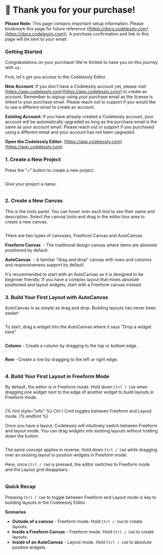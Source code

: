 # 🎉 Thank you for your purchase!

**Please Note:** This page contains important setup information. Please bookmark this page for future reference ([https://docs.codelessly.com](https://docs.codelessly.com)). A purchase confirmation and link to this page will be sent to your email.

### **Getting Started**

Congratulations on your purchase! We're thrilled to have you on this journey with us.

First, let's get you access to the Codelessly Editor.&#x20;

**New Account**: If you don't have a Codelessly account yet, please visit [https://app.codelessly.com](https://app.codelessly.com/) to create an account. Remember to signup using your purchase email as the license is linked to your purchase email. Please reach out to support if you would like to use a different email to create an account.

**Existing Account:** If you have already created a Codelessly account, your account will be automatically upgraded as long as the purchase email is the same as your account email. Please reach out to support if you purchased using a different email and your account has not been upgraded.

**Open the Codelessly Editor:** [https://app.codelessly.com](https://app.codelessly.com)

### **1. Create a New Project**

Press the "+" button to create a new project.

<figure><img src=".gitbook/assets/snap_screen_20230721013843.png" alt=""><figcaption></figcaption></figure>

Give your project a name.

<figure><img src=".gitbook/assets/snap_screen_20230721014057.png" alt=""><figcaption></figcaption></figure>

### 2. Create a New Canvas

This is the tools panel. You can hover over each tool to see their name and description. Select the canvas tools and drag in the editor box area to create a new canvas.

<figure><img src=".gitbook/assets/snap_screen_20230721014211.png" alt=""><figcaption></figcaption></figure>

There are two types of canvases, Freeform Canvas and AutoCanvas.

**Freeform Canvas** <img src=".gitbook/assets/snap_screen_20230721014801.png" alt="" data-size="line"> - The traditional design canvas where items are absolute positioned by default.

**AutoCanvas** <img src=".gitbook/assets/snap_screen_20230721015332.png" alt="" data-size="line"> - A familiar "drag and drop" canvas with rows and columns and responsiveness support by default.

It's recommended to start with an AutoCanvas as it is designed to be beginner friendly. If you have a complex layout that mixes absolute positioned and layout widgets, start with a Freeform canvas instead.

### 3. Build Your First Layout with AutoCanvas

AutoCanvas is as simple as drag and drop. Building layouts has never been easier!

<figure><img src=".gitbook/assets/Codelessly Build First Layout AutoCanvas.gif" alt=""><figcaption></figcaption></figure>

To start, drag a widget into the AutoCanvas where it says "Drop a widget here"

<figure><img src=".gitbook/assets/snap_screen_20230721030119.png" alt=""><figcaption></figcaption></figure>

**Column** - Create a column by dragging to the top or bottom edge.

<figure><img src=".gitbook/assets/snap_screen_20230721030422.png" alt=""><figcaption></figcaption></figure>

**Row** - Create a row by dragging to the left or right edge.

<figure><img src=".gitbook/assets/snap_screen_20230721030542.png" alt=""><figcaption></figcaption></figure>

### 4. Build Your First Layout in Freeform Mode

By default, the editor is in Freeform mode. Hold down `Ctrl / Cmd` when dragging one widget next to the edge of another widget to build layouts in Freeform mode.

<figure><img src=".gitbook/assets/Codelessly Toggle Layout Modes.gif" alt=""><figcaption></figcaption></figure>

{% hint style="info" %}
Ctrl / Cmd toggles between Freeform and Layout mode.
{% endhint %}

Once you have a layout, Codelessly will intuitively switch between Freeform and layout mode. You can drag widgets into existing layouts without holding down the button.

<figure><img src=".gitbook/assets/Codelessly Drag Into Existing Layout (1).gif" alt=""><figcaption></figcaption></figure>

The same concept applies in reverse. Hold down `Ctrl / Cmd` while dragging over an existing layout to position widgets in Freeform mode.&#x20;

Here, once `Ctrl / Cmd` is pressed, the editor switches to Freeform mode and the Layout grid disappears.

<figure><img src=".gitbook/assets/Codelessly Toggle Freeform in Layout Mode.gif" alt=""><figcaption></figcaption></figure>

### Quick Recap

Pressing `Ctrl / Cmd` to toggle between Freeform and Layout mode is key to building layouts in the Codelessly Editor.

**Scenarios**

* **Outside of a canvas** - Freeform mode. Hold `Ctrl / Cmd` to create layouts.
* **Inside a Freeform Canvas** - Freeform mode. Hold `Ctrl / Cmd` to create layouts.
* **Inside of an AutoCanvas** - Layout mode. Hold `Ctrl / Cmd` to absolute position widgets.

